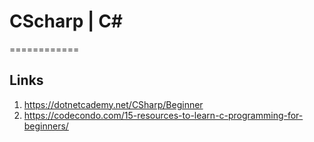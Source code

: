 # CScharp | C#
============


## Links

1. https://dotnetcademy.net/CSharp/Beginner
2. https://codecondo.com/15-resources-to-learn-c-programming-for-beginners/ 
